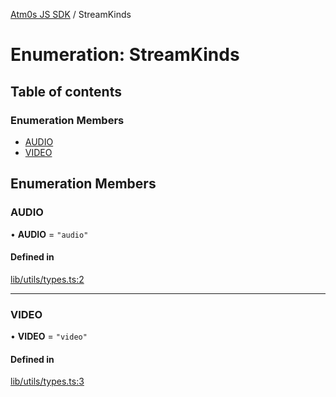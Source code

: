 [Atm0s JS SDK](../README.md) / StreamKinds

# Enumeration: StreamKinds

## Table of contents

### Enumeration Members

- [AUDIO](StreamKinds.md#audio)
- [VIDEO](StreamKinds.md#video)

## Enumeration Members

### AUDIO

• **AUDIO** = ``"audio"``

#### Defined in

[lib/utils/types.ts:2](https://github.com/8xFF/media-sdk-js/blob/633baca/src/lib/utils/types.ts#L2)

___

### VIDEO

• **VIDEO** = ``"video"``

#### Defined in

[lib/utils/types.ts:3](https://github.com/8xFF/media-sdk-js/blob/633baca/src/lib/utils/types.ts#L3)

